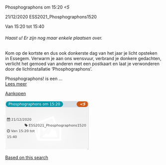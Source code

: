 Phosphographons om 15:20 *<5*

  
21/12/2020 ESS2021\_Phosphographons1520  

Van 15:20 tot 15:40

  

###### *Haast u! Er zijn nog maar enkele plaatsen over.*

  

Kom op de kortste en dus ook donkerste dag van het jaar je licht opsteken in Essegem. Verwarm je aan ons wensvuur, verbrand je donkere gedachten, verlicht het gemoed van anderen met een postkaart en laat je verwonderen door de lichtinstallatie ‘Phosphographons’.  
  
Phosphographons! is een ...  
[Lees meer](https://tickets.vgc.be/activity/subscribe/ESS2021_Phosphographons1520)

[Aankopen](https://tickets.vgc.be/ticketingActivity/subscribe/ESS2021_Phosphographons1520)

![](58547.png)

[Based on this search](https://tickets.vgc.be/activity/index?&vrijeplaatsen=1&Age%5B%5D=3%2C4&entity=109)